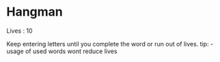 # Hangman
Lives : 10 

Keep entering letters until you complete the word or run out of lives.
tip:
  -usage of used words wont reduce lives
  
